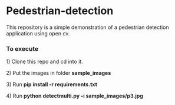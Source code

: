 # Pedestrian-detection
This repository is a simple demonstration of a pedestrian detection application using open cv.

<h3>To execute</h3>

<p>1) Clone this repo and cd into it.</p>
<p>2) Put the images in folder <b>sample_images</b></p>
<p>3) Run <b>pip install -r requirements.txt</b></p>
<p>4) Run <b>python detectmulti.py -i sample_images/p3.jpg</b></p>


